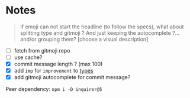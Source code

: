 # Notes

> If emoji can not start the headline (to follow the specs), what about splitting type and gitmoji ?
> And just keeping the autocomplete ?…and/or grouping them? [choose a visual description]

- [ ] fetch from gitmoji repo
- [ ] use cache?
- [x] commit message length ? (max 100)
- [x] add `imp` for `improvement` to [types](conventional-commit-types)
- [x] add gitmoji autocomplete for commit message?

Peer dependency: `npm i -D inquirer@5`
